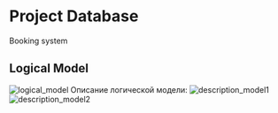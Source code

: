 # Project Database
Booking system

## Logical Model
![logical_model](https://user-images.githubusercontent.com/72448245/232317111-9af4d774-5aa7-4af7-bd1c-9cf0508752cb.png)
Описание логической модели:
![description_model1](https://user-images.githubusercontent.com/72448245/232317262-94fb3de9-0040-4297-94d5-0336ca858358.PNG)
![description_model2](https://user-images.githubusercontent.com/72448245/232317548-b23452b9-03cf-4d6f-b846-2d7a6c4e94ed.PNG)
